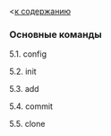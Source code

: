 <[к содержанию](./readme.md)

### Основные команды

5.1. config

5.2. init

5.3. add

5.4. commit

5.5. clone